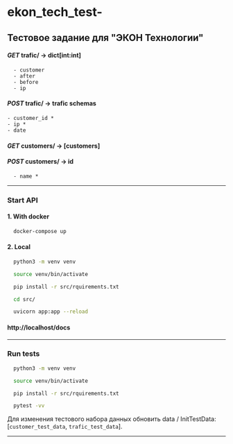 # ekon_tech_test-
## Тестовое задание для "ЭКОН Технологии"

#### *GET* trafic/ -> dict[int:int]
```
  - customer
  - after
  - before
  - ip
  ```
  
#### *POST* trafic/ -> trafic schemas
  ```
  - customer_id *
  - ip *
  - date
  ```


#### *GET* customers/ -> [customers]


#### *POST* customers/ -> id
```
  - name *
```

---
### Start API
#### 1. With docker
```bash
  docker-compose up
```
#### 2. Local 
  ```bash
    python3 -m venv venv 
  ```
  ```bash
    source venv/bin/activate 
  ```
  ```bash
    pip install -r src/rquirements.txt
  ```
  ```bash
    cd src/
  ```
  ```bash
    uvicorn app:app --reload
  ```

#### http://localhost/docs

---
### Run tests 
```bash
  python3 -m venv venv 
```
```bash
  source venv/bin/activate 
```
```bash
  pip install -r src/rquirements.txt
```

```bash
  pytest -vv
```

Для изменения тестового набора данных обновить data / InitTestData: [`customer_test_data`, `trafic_test_data`].

---

